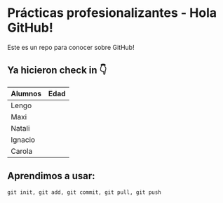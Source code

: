 # Prácticas profesionalizantes - Hola GitHub!
Este es un repo para conocer sobre GitHub!

## Ya hicieron check in 👇

| Alumnos       | Edad       |
| ------------- | ---------- |
| Lengo         |            |
| Maxi          |            |
| Natali        |            |
| Ignacio       |            |
| Carola        |            |

## Aprendimos a usar:
```
git init, git add, git commit, git pull, git push 
```